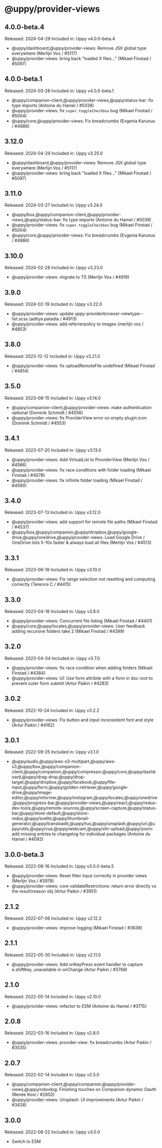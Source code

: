 # @uppy/provider-views

## 4.0.0-beta.4

Released: 2024-04-29
Included in: Uppy v4.0.0-beta.4

- @uppy/dashboard,@uppy/provider-views: Remove JSX global type everywhere (Merlijn Vos / #5117)
- @uppy/provider-views: bring back "loaded X files..." (Mikael Finstad / #5097)

## 4.0.0-beta.1

Released: 2024-03-28
Included in: Uppy v4.0.0-beta.1

- @uppy/companion-client,@uppy/provider-views,@uppy/status-bar: fix type imports (Antoine du Hamel / #5038)
- @uppy/provider-views: fix `super.toggleCheckbox` bug (Mikael Finstad / #5004)
- @uppy/core,@uppy/provider-views: Fix breadcrumbs (Evgenia Karunus / #4986)


## 3.12.0

Released: 2024-04-29
Included in: Uppy v3.25.0

- @uppy/dashboard,@uppy/provider-views: Remove JSX global type everywhere (Merlijn Vos / #5117)
- @uppy/provider-views: bring back "loaded X files..." (Mikael Finstad / #5097)

## 3.11.0

Released: 2024-03-27
Included in: Uppy v3.24.0

- @uppy/box,@uppy/companion-client,@uppy/provider-views,@uppy/status-bar: fix type imports (Antoine du Hamel / #5038)
- @uppy/provider-views: fix `super.toggleCheckbox` bug (Mikael Finstad / #5004)
- @uppy/core,@uppy/provider-views: Fix breadcrumbs (Evgenia Karunus / #4986)

## 3.10.0

Released: 2024-02-28
Included in: Uppy v3.23.0

- @uppy/provider-views: migrate to TS (Merlijn Vos / #4919)

## 3.9.0

Released: 2024-02-19
Included in: Uppy v3.22.0

- @uppy/provider-views: update uppy-providerbrowser-viewtype--list.scss (aditya patadia / #4913)
- @uppy/provider-views: add referrerpolicy to images (merlijn vos / #4853)

## 3.8.0

Released: 2023-12-12
Included in: Uppy v3.21.0

- @uppy/provider-views: fix uploadRemoteFile undefined (Mikael Finstad / #4814)

## 3.5.0

Released: 2023-08-15
Included in: Uppy v3.14.0

- @uppy/companion-client,@uppy/provider-views: make authentication optional (Dominik Schmidt / #4556)
- @uppy/provider-views: fix ProviderView error on empty plugin.icon (Dominik Schmidt / #4553)

## 3.4.1

Released: 2023-07-20
Included in: Uppy v3.13.0

- @uppy/provider-views: Add VirtualList to ProviderView (Merlijn Vos / #4566)
- @uppy/provider-views: fix race conditions with folder loading (Mikael Finstad / #4578)
- @uppy/provider-views: fix infinite folder loading  (Mikael Finstad / #4590)

## 3.4.0

Released: 2023-07-13
Included in: Uppy v3.12.0

- @uppy/provider-views: add support for remote file paths (Mikael Finstad / #4537)
- @uppy/box,@uppy/companion,@uppy/dropbox,@uppy/google-drive,@uppy/onedrive,@uppy/provider-views: Load Google Drive / OneDrive lists 5-10x faster & always load all files (Merlijn Vos / #4513)

## 3.3.1

Released: 2023-06-19
Included in: Uppy v3.10.0

- @uppy/provider-views: Fix range selection not resetting and computing correctly (Terence C / #4415)

## 3.3.0

Released: 2023-04-18
Included in: Uppy v3.8.0

- @uppy/provider-views: Concurrent file listing (Mikael Finstad / #4401)
- @uppy/core,@uppy/locales,@uppy/provider-views: User feedback adding recursive folders take 2 (Mikael Finstad / #4399)

## 3.2.0

Released: 2023-04-04
Included in: Uppy v3.7.0

- @uppy/provider-views: fix race condition when adding folders (Mikael Finstad / #4384)
- @uppy/provider-views: UI: Use form attribite with a form in doc root to prevent outer form submit (Artur Paikin / #4283)

## 3.0.2

Released: 2022-10-24
Included in: Uppy v3.2.2

- @uppy/provider-views: Fix button and input inconsistent font and style (Artur Paikin / #4162)

## 3.0.1

Released: 2022-09-25
Included in: Uppy v3.1.0

- @uppy/audio,@uppy/aws-s3-multipart,@uppy/aws-s3,@uppy/box,@uppy/companion-client,@uppy/companion,@uppy/compressor,@uppy/core,@uppy/dashboard,@uppy/drag-drop,@uppy/drop-target,@uppy/dropbox,@uppy/facebook,@uppy/file-input,@uppy/form,@uppy/golden-retriever,@uppy/google-drive,@uppy/image-editor,@uppy/informer,@uppy/instagram,@uppy/locales,@uppy/onedrive,@uppy/progress-bar,@uppy/provider-views,@uppy/react,@uppy/redux-dev-tools,@uppy/remote-sources,@uppy/screen-capture,@uppy/status-bar,@uppy/store-default,@uppy/store-redux,@uppy/svelte,@uppy/thumbnail-generator,@uppy/transloadit,@uppy/tus,@uppy/unsplash,@uppy/url,@uppy/utils,@uppy/vue,@uppy/webcam,@uppy/xhr-upload,@uppy/zoom: add missing entries to changelog for individual packages (Antoine du Hamel / #4092)

## 3.0.0-beta.3

Released: 2022-08-16
Included in: Uppy v3.0.0-beta.5

- @uppy/provider-views: Reset filter input correctly in provider views (Merlijn Vos / #3978)
- @uppy/provider-views: core validateRestrictions: return error directly vs the result/reason obj (Artur Paikin / #3951)

## 2.1.2

Released: 2022-07-06
Included in: Uppy v2.12.2

- @uppy/provider-views: improve logging (Mikael Finstad / #3638)

## 2.1.1

Released: 2022-05-30
Included in: Uppy v2.11.0

- @uppy/provider-views: Add onKeyPress event handler to capture e.shiftKey, unavailable in onChange (Artur Paikin / #3768)

## 2.1.0

Released: 2022-05-14
Included in: Uppy v2.10.0

- @uppy/provider-views: refactor to ESM (Antoine du Hamel / #3715)

## 2.0.8

Released: 2022-03-16
Included in: Uppy v2.8.0

- @uppy/provider-views: provider-view: fix breadcrumbs (Artur Paikin / #3535)

## 2.0.7

Released: 2022-02-14
Included in: Uppy v2.5.0

- @uppy/companion-client,@uppy/companion,@uppy/provider-views,@uppy/robodog: Finishing touches on Companion dynamic Oauth (Renée Kooi / #2802)
- @uppy/provider-views: Unsplash: UI improvements (Artur Paikin / #3438)
## 3.0.0

Released: 2022-08-22
Included in: Uppy v3.0.0

- Switch to ESM
